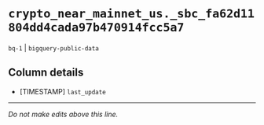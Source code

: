 # `crypto_near_mainnet_us._sbc_fa62d11804dd4cada97b470914fcc5a7`
`bq-1` | `bigquery-public-data`

## Column details
* [TIMESTAMP] `last_update`

-------------------------------------------------------------------------------
*Do not make edits above this line.*
